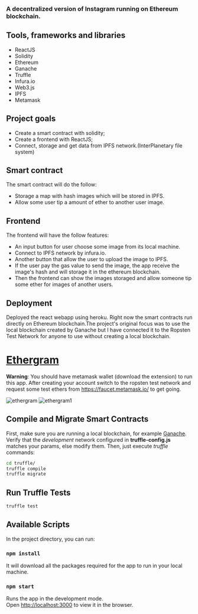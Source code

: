 ### A decentralized version of Instagram running on Ethereum blockchain.

## Tools, frameworks and libraries
- ReactJS
- Solidity
- Ethereum
- Ganache
- Truffle
- Infura.io
- Web3.js
- IPFS
- Metamask

## Project goals
- Create a smart contract with solidity;
- Create a frontend with ReactJS;
- Connect, storage and get data from IPFS network.(InterPlanetary file system)

## Smart contract
The smart contract will do the follow:
- Storage a map with hash images which will be stored in IPFS.
- Allow some user tip a amount of ether to another user image.

## Frontend
The frontend will have the follow features:
- An input button for user choose some image from its local machine.
- Connect to IPFS network by infura.io.
- Another button that allow the user to upload the image to IPFS.
- If the user pay the gas value to send the image, the app receive the
image's hash and will storage it in the ethereum blockchain.
- Then the frontend can show the images storaged and allow someone tip some ether
for images of another users.

## Deployment
Deployed the react webapp using heroku.
Right now the smart contracts run directly on Ethereum blockchain.The project's original focus was to use the local blockchain created by Ganache but I have connected it to the Ropsten Test Network for anyone to use without creating a local blockchain.


# [Ethergram](https://ethergram.herokuapp.com/)

__Warning__: You should have metamask wallet (download the extension) to run this app. After creating your account switch to the ropsten test network and request some test ethers from https://faucet.metamask.io/ to get going.

![ethergram](https://user-images.githubusercontent.com/60546202/149650844-670c4737-d9fe-40b7-b0e6-99d175ba3d78.jpg)
![ethergram1](https://user-images.githubusercontent.com/60546202/149650845-ec4bda62-06c8-46e9-9b95-be3e8092ae03.jpg)

## Compile and Migrate Smart Contracts

First, make sure you are running a local blockchain, for example [Ganache](https://www.trufflesuite.com/ganache).
Verify that the _development_ network configured in __truffle-config.js__ matches your params, else modify them. 
Then, just execute _truffle_ commands:

```bash
cd truffle/
truffle compile
truffle migrate
```

## Run Truffle Tests

```bash
truffle test
```


## Available Scripts

In the project directory, you can run:

### `npm install`

It will download all the packages required for the app to run in your local machine.

### `npm start`

Runs the app in the development mode.<br />
Open [http://localhost:3000](http://localhost:3000) to view it in the browser.




